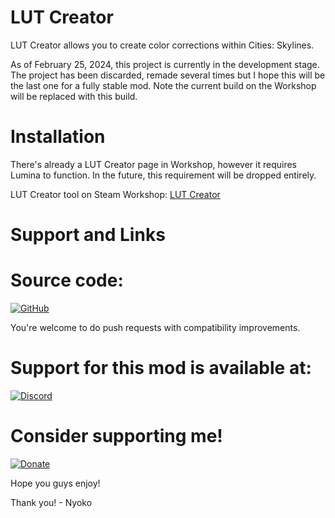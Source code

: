 # LUT Creator

LUT Creator allows you to create color corrections within Cities: Skylines.

As of February 25, 2024, this project is currently in the development stage. The project has been discarded, remade several times but I hope this will be the last one for a fully stable mod. Note the current build on the Workshop will be replaced with this build.

# Installation

There's already a LUT Creator page in Workshop, however it requires Lumina to function. In the future, this requirement will be dropped entirely.


LUT Creator tool on Steam Workshop: [LUT Creator](https://steamcommunity.com/sharedfiles/filedetails/?id=3009333612&searchtext=lut+creator)




# Support and Links

# Source code:
[![GitHub](https://i.imgur.com/JSJEBdZ.png)](https://github.com/NyokoDev/LUT-Creator)


You're welcome to do push requests with compatibility improvements.

# Support for this mod is available at:

[![Discord](https://i.imgur.com/xmAa1IW.png)](https://discord.gg/Bz9djqy4tV)

# Consider supporting me!
[![Donate](https://storage.ko-fi.com/cdn/brandasset/kofi_s_tag_dark.png)](https://ko-fi.com/devnyoko)



Hope you guys enjoy!

Thank you! - Nyoko


